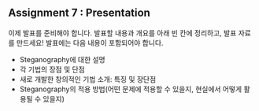 ## Assignment 7 : Presentation
이제 발표를 준비해야 합니다. 발표할 내용과 개요를 아래 빈 칸에 정리하고, 발표 자료를 만드세요! 발표에는 다음 내용이 포함되어야 합니다.
+ Steganography에 대한 설명
+ 각 기법의 장점 및 단점
+ 새로 개발한 창의적인 기법 소개: 특징 및 장단점
+ Steganography의 적용 방법(어떤 문제에 적용할 수 있을지, 현실에서 어떻게 활용될 수 있을지) 